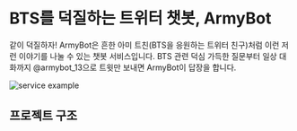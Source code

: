 # BTS를 덕질하는 트위터 챗봇, ArmyBot 

같이 덕질하자! ArmyBot은 흔한 아미 트친(BTS을 응원하는 트위터 친구)처럼 이런 저런 이야기를 나눌 수 있는 챗봇 서비스입니다. BTS 관련 덕심 가득한 질문부터 일상 대화까지 @armybot_13으로 트윗만 보내면 ArmyBot이 답장을 합니다.

![service example](https://im4.ezgif.com/tmp/ezgif-4-cd776a171a.gif)

## 프로젝트 구조 
